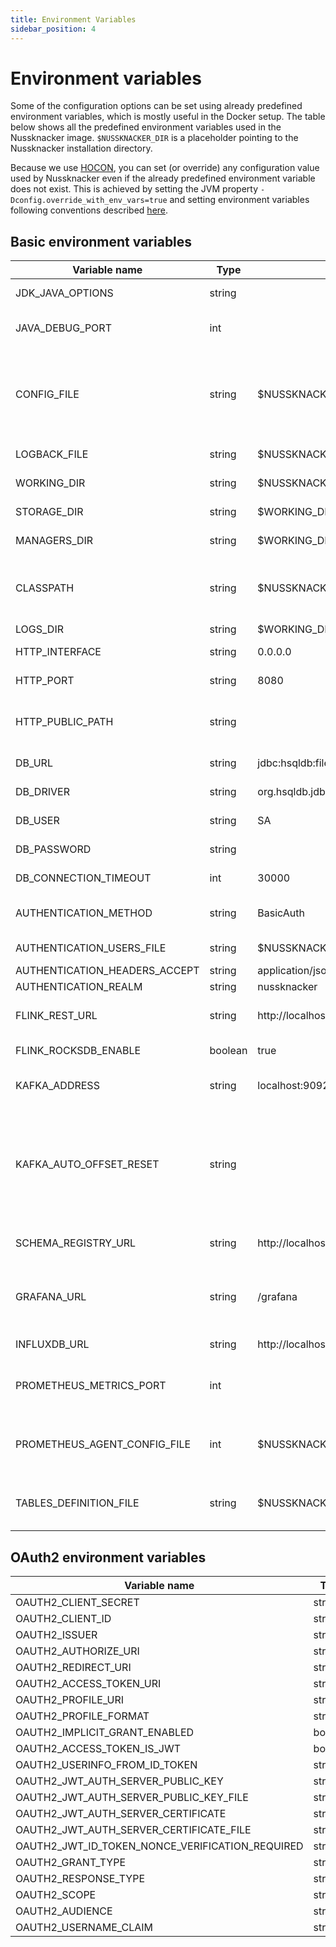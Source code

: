 ```yaml
---
title: Environment Variables
sidebar_position: 4
---
```


# Environment variables

Some of the configuration options can be set using already predefined environment variables, which is mostly useful in the Docker setup.
The table below shows all the predefined environment variables used in the Nussknacker image. `$NUSSKNACKER_DIR` is a placeholder pointing to the Nussknacker installation directory.

Because we use [HOCON](../#conventions), you can set (or override) any configuration value used by Nussknacker even if the already predefined environment variable does not exist. This is achieved by setting the JVM property `-Dconfig.override_with_env_vars=true` and setting environment variables following conventions described [here](https://github.com/lightbend/config?tab=readme-ov-file#optional-system-or-env-variable-overrides).

## Basic environment variables

| Variable name                 | Type     | Default value                                          | Description                                                                                                                                                                                                                                                  |
|-------------------------------|----------|--------------------------------------------------------|--------------------------------------------------------------------------------------------------------------------------------------------------------------------------------------------------------------------------------------------------------------|
| JDK_JAVA_OPTIONS              | string   |                                                        | Custom JVM options, e.g `-Xmx512M`                                                                                                                                                                                                                           |
| JAVA_DEBUG_PORT               | int      |                                                        | Port to Remote JVM Debugger. By default debugger is turned off.                                                                                                                                                                                              |
| CONFIG_FILE                   | string   | $NUSSKNACKER_DIR/conf/application.conf                 | Location of application configuration. You can pass comma separated list of files, they will be merged in given order, using HOCON fallback mechanism                                                                                                        |
| LOGBACK_FILE                  | string   | $NUSSKNACKER_DIR/conf/docker-logback.xml               | Location of logging configuration                                                                                                                                                                                                                            |
| WORKING_DIR                   | string   | $NUSSKNACKER_DIR                                       | Location of working directory                                                                                                                                                                                                                                |
| STORAGE_DIR                   | string   | $WORKING_DIR/storage                                   | Location of HSQLDB database storage                                                                                                                                                                                                                          |
| MANAGERS_DIR                  | string   | $WORKING_DIR/managers                                  | Location of deployment managers jars                                                                                                                                                                                                                         |
| CLASSPATH                     | string   | $NUSSKNACKER_DIR/lib/*                                 | Classpath of the Designer, _lib_ directory contains related jar libraries (e.g. database driver)                                                                                                                                                             |
| LOGS_DIR                      | string   | $WORKING_DIR/logs                                      | Location of logs                                                                                                                                                                                                                                             |
| HTTP_INTERFACE                | string   | 0.0.0.0                                                | Network address Nussknacker binds to                                                                                                                                                                                                                         |
| HTTP_PORT                     | string   | 8080                                                   | HTTP port used by Nussknacker                                                                                                                                                                                                                                |
| HTTP_PUBLIC_PATH              | string   |                                                        | Public HTTP path prefix the Designer UI is served at, e.g. using external proxy like [nginx](../../installation/Binaries/#configuring-the-designer-with-nginx-http-public-path)                                                                              |
| DB_URL                        | string   | jdbc:hsqldb:file:${STORAGE_DIR}/db;sql.syntax_ora=true | [See also](../configuration/DesignerConfiguration.md#database-configuration) for more information                                                                                                                                                            |
| DB_DRIVER                     | string   | org.hsqldb.jdbc.JDBCDriver                             | Database driver class name                                                                                                                                                                                                                                   |
| DB_USER                       | string   | SA                                                     | User used for connection to database                                                                                                                                                                                                                         |
| DB_PASSWORD                   | string   |                                                        | Password used for connection to database                                                                                                                                                                                                                     |
| DB_CONNECTION_TIMEOUT         | int      | 30000                                                  | Connection to database timeout in milliseconds                                                                                                                                                                                                               |
| AUTHENTICATION_METHOD         | string   | BasicAuth                                              | Method of authentication. One of: BasicAuth, OAuth2                                                                                                                                                                                                          |
| AUTHENTICATION_USERS_FILE     | string   | $NUSSKNACKER_DIR/conf/users.conf                       | Location of users configuration file                                                                                                                                                                                                                         |
| AUTHENTICATION_HEADERS_ACCEPT | string   | application/json                                       |                                                                                                                                                                                                                                                              |
| AUTHENTICATION_REALM          | string   | nussknacker                                            | [Realm](https://datatracker.ietf.org/doc/html/rfc2617#section-1.2)                                                                                                                                                                                           |
| FLINK_REST_URL                | string   | http://localhost:8081                                  | URL to Flink's REST API - used for scenario deployment                                                                                                                                                                                                       |
| FLINK_ROCKSDB_ENABLE          | boolean  | true                                                   | Enable RocksDB state backend support                                                                                                                                                                                                                         |
| KAFKA_ADDRESS                 | string   | localhost:9092                                         | Kafka address used by Kafka components (sources, sinks)                                                                                                                                                                                                      |
| KAFKA_AUTO_OFFSET_RESET       | string   |                                                        | See [Kafka documentation](https://kafka.apache.org/documentation/#consumerconfigs_auto.offset.reset). For development purposes it may be convenient to set this value to 'earliest', when not set the default from Kafka ('latest' at the moment) is used    |
| SCHEMA_REGISTRY_URL           | string   | http://localhost:8082                                  | Address of Confluent Schema registry used for storing data model                                                                                                                                                                                             |
| GRAFANA_URL                   | string   | /grafana                                               | URL to Grafana, used in UI. Should be relative to Nussknacker URL to avoid additional CORS configuration                                                                                                                                                     |
| INFLUXDB_URL                  | string   | http://localhost:8086                                  | URL to InfluxDB used by counts mechanism                                                                                                                                                                                                                     |
| PROMETHEUS_METRICS_PORT       | int      |                                                        | When defined, JMX MBeans are exposed as Prometheus metrics on this port                                                                                                                                                                                      |
| PROMETHEUS_AGENT_CONFIG_FILE  | int      | $NUSSKNACKER_DIR/conf/jmx_prometheus.yaml              | Default configuration for JMX Prometheus agent. Used only when agent is enabled. See `PROMETHEUS_METRICS_PORT`                                                                                                                                               |
| TABLES_DEFINITION_FILE        | string   | $NUSSKNACKER_DIR/conf/dev-tables-definition.sql        | Location of file containing definitions of tables for Flink Table API components in Flink Sql                                                                                                                                                                |

## OAuth2 environment variables

| Variable name                                   | Type            | Default value     |
|-------------------------------------------------|-----------------|-------------------|
| OAUTH2_CLIENT_SECRET                            | string          |                   |
| OAUTH2_CLIENT_ID                                | string          |                   |
| OAUTH2_ISSUER                                   | string          |                   |
| OAUTH2_AUTHORIZE_URI                            | string          |                   |
| OAUTH2_REDIRECT_URI                             | string          |                   |
| OAUTH2_ACCESS_TOKEN_URI                         | string          |                   |
| OAUTH2_PROFILE_URI                              | string          |                   |
| OAUTH2_PROFILE_FORMAT                           | string          |                   |
| OAUTH2_IMPLICIT_GRANT_ENABLED                   | boolean         |                   |
| OAUTH2_ACCESS_TOKEN_IS_JWT                      | boolean         | false             |
| OAUTH2_USERINFO_FROM_ID_TOKEN                   | string          | false             |
| OAUTH2_JWT_AUTH_SERVER_PUBLIC_KEY               | string          |                   |
| OAUTH2_JWT_AUTH_SERVER_PUBLIC_KEY_FILE          | string          |                   |
| OAUTH2_JWT_AUTH_SERVER_CERTIFICATE              | string          |                   |
| OAUTH2_JWT_AUTH_SERVER_CERTIFICATE_FILE         | string          |                   |
| OAUTH2_JWT_ID_TOKEN_NONCE_VERIFICATION_REQUIRED | string          |                   |
| OAUTH2_GRANT_TYPE                               | string          | authorization_code |
| OAUTH2_RESPONSE_TYPE                            | string          | code              |
| OAUTH2_SCOPE                                    | string          | read:user         |
| OAUTH2_AUDIENCE                                 | string          |                   |
| OAUTH2_USERNAME_CLAIM                           | string          |                   |

